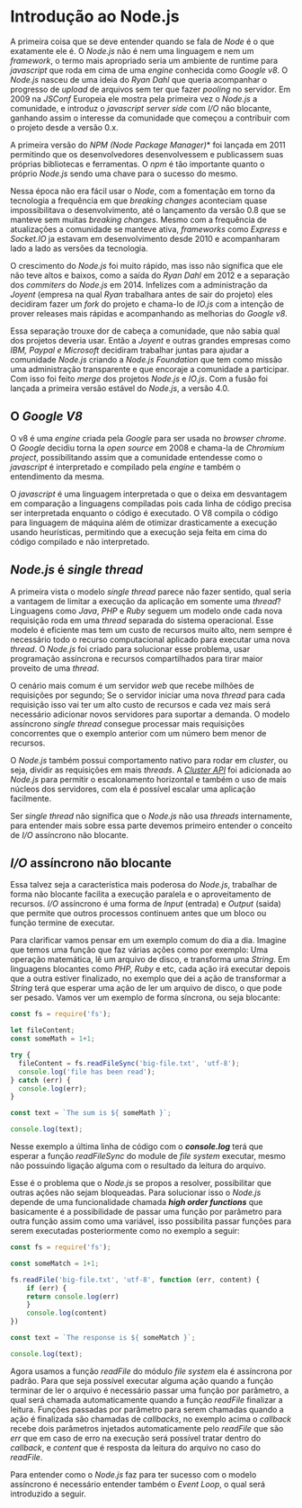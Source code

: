 # Introdução ao Node.js

A primeira coisa que se deve entender quando se fala de *Node* é o que exatamente ele é. O *Node.js* não é nem uma linguagem e nem um *framework*, o termo mais apropriado seria um ambiente de runtime para *javascript* que roda em cima de uma *engine* conhecida como *Google v8*.
O *Node.js* nasceu de uma ideia do *Ryan Dahl* que queria acompanhar o progresso de *upload* de arquivos sem ter que fazer *pooling* no servidor. Em 2009 na *JSConf* Europeia ele mostra pela primeira vez o *Node.js* a comunidade, e introduz o *javascript server side* com *I/O* não blocante, ganhando assim o interesse da comunidade que começou a contribuir com o projeto desde a versão 0.x.

A primeira versão do *NPM (Node Package Manager)** foi lançada em 2011 permitindo que os desenvolvedores desenvolvessem e publicassem suas próprias bibliotecas e ferramentas. O *npm* é tão importante quanto o próprio *Node.js* sendo uma chave para o sucesso do mesmo.

Nessa época não era fácil usar o *Node*, com a fomentação em torno da tecnologia a frequência em que *breaking changes* aconteciam quase impossibilitava o desenvolvimento, até o lançamento da versão 0.8 que se manteve sem muitas *breaking changes*.
Mesmo com a frequência de atualizações a comunidade se manteve ativa, *frameworks* como *Express* e *Socket.IO* ja estavam em desenvolvimento desde 2010 e acompanharam lado a lado as versões da tecnologia.

O crescimento do *Node.js* foi muito rápido, mas isso não significa que ele não teve altos e baixos, como a saída do *Ryan Dahl* em 2012 e a separação dos *commiters* do *Node.js* em 2014. Infelizes com a administração da *Joyent* (empresa na qual *Ryan* trabalhara antes de sair do projeto) eles decidiram fazer um *fork* do projeto e chama-lo de *IO.js* com a intenção de prover releases mais rápidas e acompanhando as melhorias do *Google v8*.

Essa separação trouxe dor de cabeça a comunidade, que não sabia qual dos projetos deveria usar. Então a *Joyent* e outras grandes empresas como *IBM, Paypal e Microsoft* decidiram trabalhar juntas para ajudar a comunidade *Node.js* criando a *Node.js Foundation* que tem como missão uma administração transparente e que encoraje a comunidade a participar. Com isso foi feito *merge* dos projetos *Node.js* e *IO.js*. Com a fusão foi lançada a primeira versão estável do *Node.js*, a versão 4.0.

## O *Google V8*

O v8 é uma *engine* criada pela *Google* para ser usada no *browser chrome*. O *Google* decidiu torna la *open source* em 2008 e chama-la de *Chromium project*, possibilitando assim que a comunidade entendesse como o *javascript* é interpretado e compilado pela *engine* e também o entendimento da mesma.

O *javascript* é uma linguagem interpretada o que o deixa em desvantagem em comparação a linguagens compiladas pois cada linha de código precisa ser interpretada enquanto o código é executado. O V8 compila o código para linguagem de máquina além de otimizar drasticamente a execução usando heurísticas, permitindo que a execução seja feita em cima do código compilado e não interpretado.

## *Node.js* é *single thread*

A primeira vista o modelo *single thread* parece não fazer sentido, qual seria a vantagem de limitar a execução da aplicação em somente uma *thread*? Linguagens como *Java*, *PHP* e *Ruby* seguem um modelo onde cada nova requisição roda em uma *thread* separada do sistema operacional. Esse modelo é eficiente mas tem um custo de recursos muito alto, nem sempre é necessário todo o recurso computacional aplicado para executar uma nova *thread*. 
O *Node.js* foi criado para solucionar esse problema, usar programação assíncrona e recursos compartilhados para tirar maior proveito de uma *thread*.

O cenário mais comum é um servidor *web* que recebe milhões de requisições por segundo; Se o servidor iniciar uma nova *thread* para cada requisição isso vai ter um alto custo de recursos e cada vez mais será necessário adicionar novos servidores para suportar a demanda. O modelo assíncrono *single thread* consegue processar mais requisições concorrentes que o exemplo anterior com um número bem menor de recursos. 

O *Node.js* também possui comportamento nativo para rodar em *cluster*, ou seja, dividir as requisições em mais *threads*. A [*Cluster API*](https://nodejs.org/api/cluster.html) foi adicionada ao *Node.js* para permitir o escalonamento horizontal e também o uso de mais núcleos dos servidores, com ela é possível escalar uma aplicação facilmente. 

Ser *single thread* não significa que o *Node.js* não usa *threads* internamente, para entender mais sobre essa parte devemos primeiro entender o conceito de *I/O* assíncrono não blocante.

## *I/O* assíncrono não blocante

Essa talvez seja a característica mais poderosa do *Node.js*, trabalhar de forma não blocante facilita a execução paralela e o aproveitamento de recursos. *I/O* assíncrono é uma forma de *Input* (entrada) e *Output* (saida) que permite que outros processos continuem antes que um bloco ou função termine de executar.

Para clarificar vamos pensar em um exemplo comum do dia a dia. Imagine que temos uma função que faz várias ações como por exemplo: Uma operação matemática, lê um arquivo de disco, e transforma uma *String*. Em linguagens blocantes como *PHP, Ruby* e etc, cada ação irá executar depois que a outra estiver finalizado, no exemplo que dei a ação de transformar a *String* terá que esperar uma ação de ler um arquivo de disco, o que pode ser pesado.
Vamos ver um exemplo de forma síncrona, ou seja blocante:

```javascript
const fs = require('fs');

let fileContent;
const someMath = 1+1;

try {
  fileContent = fs.readFileSync('big-file.txt', 'utf-8');
  console.log('file has been read');
} catch (err) {
  console.log(err);
}

const text = `The sum is ${ someMath }`;

console.log(text);
```

Nesse exemplo a última linha de código com o ***console.log*** terá que esperar a função *readFileSync* do module de *file system* executar, mesmo não possuindo ligação alguma com o resultado da leitura do arquivo. 

Esse é o problema que o *Node.js* se propos a resolver, possibilitar que outras ações não sejam bloqueadas. Para solucionar isso o *Node.js* depende de uma funcionalidade chamada ***high order functions*** que basicamente é a possibilidade de passar uma função por parâmetro para outra função assim como uma variável, isso possibilita passar funções para serem executadas posteriormente como no exemplo a seguir:

```javascript
const fs = require('fs');

const someMatch = 1+1;

fs.readFile('big-file.txt', 'utf-8', function (err, content) {
    if (err) {
    return console.log(err)
    }
    console.log(content)
})

const text = `The response is ${ someMatch }`;

console.log(text);
```

Agora usamos a função *readFile* do módulo *file system* ela é assíncrona por padrão. Para que seja possível executar alguma ação quando a função terminar de ler o arquivo é necessário passar uma função por parâmetro, a qual será chamada automaticamente quando a função *readFile* finalizar a leitura.
Funções passadas por parâmetro para serem chamadas quando a ação é finalizada são chamadas de *callbacks*, no exemplo acima o *callback* recebe dois parâmetros injetados automaticamente pelo *readFile* que são *err* que em caso de erro na execução será possível tratar dentro do *callback*, e *content* que é resposta da leitura do arquivo no caso do *readFile*.

Para entender como o *Node.js* faz para ter sucesso com o modelo assíncrono é necessário entender também o *Event Loop*, o qual será introduzido a seguir.


